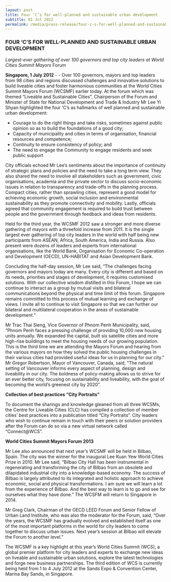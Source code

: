 ```yaml
---
layout: post
title: Four ‘C’s for well-planned and sustainable urban development
subtitle: 01 Jul 2012
permalink: /media/press-release/four-c-s-for-well-planned-and-sustainable-urban-development
---
```


### FOUR ‘C’S FOR WELL-PLANNED AND SUSTAINABLE URBAN DEVELOPMENT

*Largest-ever gathering of over 100 governors and top city leaders at World Cities Summit Mayors* Forum

**Singapore, 1 July 2012** -  - Over 100 governors, mayors and top leaders from 98 cities and regions discussed challenges and innovative solutions to build liveable cities and foster harmonious communities at the World Cities Summit Mayors Forum (WCSMF) earlier today. At the forum which was themed “Liveable and Sustainable Cities”, Chairperson of the Forum and Minister of State for National Development and Trade & Industry Mr Lee Yi Shyan highlighted the four ‘C’s as hallmarks of well planned and sustainable urban development:

* Courage to do the right things and take risks, sometimes against public opinion so as to build the foundations of a good city;
* Capacity of municipality and cities in terms of organisation, financial resources
and competence;
* Continuity to ensure consistency of policy; and
* The need to engage the Community to engage residents and seek public support

City officials echoed Mr Lee’s sentiments about the importance of continuity of strategic plans and policies and the need to take a long term view. They also shared the need to involve all stakeholders such as government, civic organisations, academia and the private sector to discuss socio-economic issues in relation to transparency and trade-offs in the planning process. Compact cities, rather than sprawling cities, represent a good model for achieving economic growth, social inclusion and environmental sustainability as they promote connectivity and mobility. Lastly, officials agreed that community engagement is required to build trust between people and the government through feedback and ideas from residents.

Held for the third year, the WCSMF 2012 saw a stronger and more diverse gathering of mayors with a threefold increase from 2011. It is the single largest ever gathering of top city leaders in the world with half being new participants from ASEAN, Africa, South America, India and Russia. Also present were dozens of leaders and experts from international organisations, like the World Bank, Organisation for Economic Co-operation and Development (OECD), UN-HABITAT and Asian Development Bank.

Concluding the half-day session, Mr Lee said, “The challenges facing governors and mayors today are many. Every city is different and based on its needs, priorities and stages of development, it requires customised solutions. With our collective wisdom distilled in this Forum, I hope we can continue to interact as a group by mutual visits and bilateral communications beyond the physical and time limit of this forum. Singapore remains committed to this process of mutual learning and exchange of views. I invite all to continue to visit Singapore so that we can further our bilateral and multilateral cooperation in the areas of sustainable development.”

Mr Trac Thai Sieng, Vice Governor of Phnom Penh Municipality, said, “Phnom Penh faces a pressing challenge of providing 10,000 new housing units annually. We expanded the capital, built six satellite cities and more high-rise buildings to meet the housing needs of our growing population. This is the third time we are attending the Mayors Forum and hearing from the various mayors on how they solved the public housing challenges in their various cities had provided useful ideas for us in planning for our city.” Mr Gregor Robertson, Mayor of Vancouver, Canada, said, “The natural setting of Vancouver informs every aspect of planning, design and liveability in our city. The boldness of policy-making allows us to strive for an ever better city, focusing on sustainability and liveability, with the goal of becoming the world’s greenest city by 2020”.

**Collection of best practices “City Portraits”**

To document the sharings and knowledge gleaned from all three WCSMs, the Centre for Liveable Cities (CLC) has compiled a collection of member cities’ best practices into a publication titled “City Portraits”. City leaders who wish to continue remain in touch with their peers or solution providers after the Forum can do so via a new virtual network called “Connect@WCS”.

**World Cities Summit Mayors Forum 2013**

Mr Lee also announced that next year’s WCSMF will be held in Bilbao, Spain. The city was the winner for the inaugural Lee Kuan Yew World Cities Prize in 2010. Mr Lee said, “Bilbao City Hall has been instrumental in regenerating and transforming the city of Bilbao from an obsolete and dilapidated industrial city into a knowledge-based economy. The success of Bilbao is largely attributed to its integrated and holistic approach to achieve economic, social and physical transformations. I am sure we will learn a lot from the experience of Bilbao. And the best way to learn is to go and see for ourselves what they have done.” The WCSFM will return to Singapore in 2014.

Mr Greg Clark, Chairman of the OECD LEED Forum and Senior Fellow of Urban Land Institute, who was also the moderator for the Forum, said, “Over the years, the WCSMF has gradually evolved and established itself as one of the most important platforms in the world for city leaders to come together to discuss urban issues. Next year’s session at Bilbao will elevate the Forum to another level.”

The WCSMF is a key highlight at this year’s World Cities Summit (WCS), a global premier platform for city leaders and experts to exchange new ideas on liveable and sustainable urban solutions, explore the latest technologies and forge new business partnerships. The third edition of WCS is currently being held from 1 to 4 July 2012 at the Sands Expo & Convention Center, Marina Bay Sands, in
Singapore.

